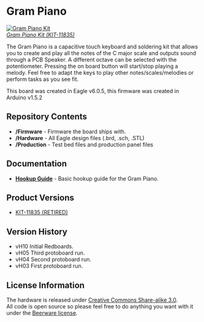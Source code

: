 Gram Piano
========================================

[![Gram Piano Kit](https://cdn.sparkfun.com//assets/parts/8/2/0/0/11835-05.jpg)](https://www.sparkfun.com/products/11835)<br>
[*Gram Piano Kit (KIT-11835)*](https://www.sparkfun.com/products/11835)

The Gram Piano is a capacitive touch keyboard and soldering kit that allows you to 
create and play all the notes of the C major scale and outputs sound through a 
PCB Speaker. A different octave can be selected with the potentiometer. Pressing
the on board button will start/stop playing a melody. Feel free to adapt the keys to
play other notes/scales/melodies or perform tasks as you see fit.

This board was created in Eagle v6.0.5, this firmware was created in Arduino v1.5.2

Repository Contents
-------------------

* **/Firmware** - Firmware the board ships with.
* **/Hardware** - All Eagle design files (.brd, .sch, .STL)
* **/Production** - Test bed files and production panel files

Documentation
--------------
* **[Hookup Guide](https://learn.sparkfun.com/tutorials/gram-piano-assembly-guide)** - Basic hookup guide for the  Gram Piano.

Product Versions
----------------
* [KIT-11835 (RETIRED)](https://www.sparkfun.com/products/11835)

Version History
---------------
* vH10 Initial Redboards.
* vH05 Third protoboard run.
* vH04 Second protoboard run.
* vH03 First protoboard run.

License Information
-------------------
The hardware is released under [Creative Commons Share-alike 3.0](http://creativecommons.org/licenses/by-sa/3.0/).  
All code is open source so please feel free to do anything you want with it under the [Beerware license](http://en.wikipedia.org/wiki/Beerware).

